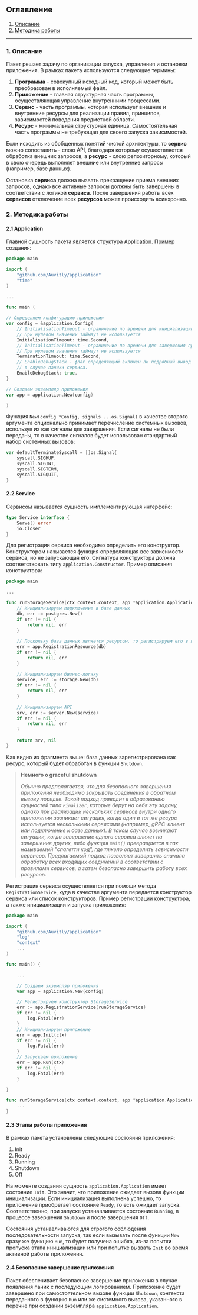 ## Оглавление
1. [Описание](#desc)
2. [Методика работы](#work)

---

<a name="desc"></a>
### 1. Описание

Пакет решает задачу по организации запуска, управления и остановки приложения.
В рамках пакета используются следующие термины:

1. **Программа** - совокупный исходный код, который может быть преобразован в исполняемый файл.
2. **Приложение** - главная структурная часть программы, осуществляющая управление внутренними процессами.
3. **Сервис** - часть программы, которая использует внешние и внутренние ресурсы для реализации правил, 
принципов, зависимостей поведения предметной области.
4. **Ресурс** - минимальная структурная единица. Самостоятельная часть программы не требующая для своего 
запуска зависимостей.

Если исходить из обобщенных понятий чистой архитектуры, то **сервис** можно сопоставить - слою API, благодаря которому 
осуществляется обработка внешних запросов, а **ресурс** - слою репозиторному, который в свою очередь выполняет внешние 
или внутренние запросы (например, базе данных). 

Остановка **сервиса** должна вызвать прекращение приема внешних запросов, однако все активные запросы должны быть 
завершены в соответствии с логикой **сервиса**. После завершения работы всех **сервисов** отключение всех **ресурсов** 
может происходить асинхронно. 

<a name="work"></a>
### 2. Методика работы

#### 2.1 Application

Главной сущность пакета является структура [Application](https://github.com/Auvitly/application/blob/e13a0dbd066e946908eaabb410cc1b00a9e57931/application.go#L15).
Пример создания:

````go
package main

import (
	"github.com/Auvitly/application"
	"time"
)

...

func main (

// Определяем конфигурацию приложения
var config = &application.Config{
	// InitialisationTimeout - ограничение по времени для инициализации.
	// При нулевом значении таймаут не используется
	InitialisationTimeout: time.Second,
	// InitialisationTimeout - ограничение по времени для завершения приложения.
	// При нулевом значении таймаут не используется
	TerminationTimeout: time.Second,
	// EnableDebugStack - флаг определяющий включен ли подробный вывод ошибки 
	// в случае паники сервиса.
	EnableDebugStack: true,
}

// Создаем экземпляр приложения
var app = application.New(config)

)
````

Функция `New(config *Config, signals ...os.Signal)` в качестве второго аргумента опционально принимает перечисление системных 
вызовов, используя их как сигналы для завершения. Если сигналы не были переданы, то в качестве сигналов будет
использован стандартный набор системных вызовов:

````go
var defaultTerminateSyscall = []os.Signal{
	syscall.SIGHUP,
	syscall.SIGINT,
	syscall.SIGTERM,
	syscall.SIGQUIT,
}
````

#### 2.2 Service

Сервисом называется сущность имплементирующая интерфейс:

````go
type Service interface {
	Serve() error
	io.Closer
}
````

Для регистрации сервиса необходимо определить его конструктор. Конструктором называется
функция определяющая все зависимости сервиса, но не запускающая его. Сигнатура конструктора
должна соответствовать типу `application.Constructor`. Пример описания конструктора:

````go
package main

...

func runStorageService(ctx context.context, app *application.Application) (application.Service, error) {
	// Инициализируем подключение в базе данных
	db, err := postgres.New()
	if err != nil {
		return nil, err
	}
	
	// Поскольку база данных является ресурсом, то регистрируем его в приложении
	err = app.RegistrationResource(db)
	if err != nil {
		return nil, err
	}
	
	// Инициализируем бизнес-логику
	service, err := storage.New(db)
	if err != nil {
		return nil, err
	}
	
	// Инициализируем API
	srv, err := server.New(service)
	if err != nil {
		return nil, err
	}
	
	return srv, nil
}
````

Как видно из фрагмента выше: база данных зарегистрирована как ресурс, который будет обработан в функции `Shutdown`. 

>**Немного о graceful shutdown**
>
>_Обычно предполагается, что для безопасного завершения приложения необходимо закрывать соединения в обратном вызову
порядке. Такой подход приводит к образованию сущностей типа `Finalizer`, которые берут на себя эту задачу, однако
при реализации нескольких сервисов внутри одного приложения возникает ситуация, когда один и тот же ресурс используется
несколькими сервисами (например, gRPC-клиент или подключение к базе данных). В таком случае возникают ситуации, 
когда завершение одного сервиса влияет на завершение других, либо функция `main()` превращается в так называемый 
"спагетти код", где тяжело определить зависимости сервисов. Предлагаемый подход позволяет завершить сначала обработку всех входящих
соединений в соответствии с правилами сервисов, а затем безопасно завершить работу всех ресурсов._

Регистрация сервиса осуществляется при помощи метода `RegistrationService`, куда в качестве аргумента передается 
конструктор сервиса или список конструкторов. Пример регистрации конструктора, а также инициализации 
и запуска приложения:

````go
package main

import (
    "github.com/Auvitly/application"
    "log"
    "context"
    ...
)

func main() {

	...

	// Создаем экземпляр приложения
	var app = application.New(config)

	// Регистрируем конструктор StorageService
	err := app.RegistrationService(runStorageService)
	if err != nil {
		log.Fatal(err)
	}
	// Инициализируем приложение
	err = app.Init(ctx)
	if err != nil {
		log.Fatal(err)
    }
	// Запускаем приложение
	err = app.Run(ctx)
	if err != nil {
		log.Fatal(err)
	}

}

func runStorageService(ctx context.context, app *application.Application) (application.Service, error) {
	...
}

````

#### 2.3 Этапы работы приложения

В рамках пакета установлены следующие состояния приложения:
1. Init
2. Ready
3. Running
4. Shutdown
5. Off

На моменте создания сущность `application.Application` имеет состояние `Init`.
Это значит, что приложение ожидает вызова функции инициализации. Если инициализация
выполнена успешно, то приложение приобретает состояние `Ready`, то есть ожидает запуска.
Соответственно, при запуске устанавливается состояние `Running`, в процессе завершения `Shutdown` и
после завершения `Off`.

Состояния устанавливаются для строгого соблюдения последовательности запуска, так если вызывать после функции
`New` сразу же функцию `Run`, то будет получена ошибка, из-за попытки пропуска этапа инициализации или при попытке 
вызвать `Init` во время активной работы приложения.

#### 2.4 Безопасное завершение приложения

Пакет обеспечивает безопасное завершение приложения в случае появления паник с последующим логированием. 
Приложение будет завершено при самостоятельном вызове функции `Shutdown`, контекста переданного в функцию `Run` 
или же системного вызова, указанного в перечне при создании экземпляра `application.Application`.

